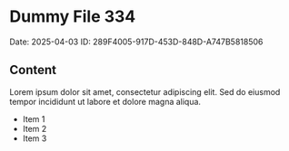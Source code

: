 # Dummy File 334

Date: 2025-04-03
ID: 289F4005-917D-453D-848D-A747B5818506

## Content

Lorem ipsum dolor sit amet, consectetur adipiscing elit.
Sed do eiusmod tempor incididunt ut labore et dolore magna aliqua.

* Item 1
* Item 2
* Item 3

